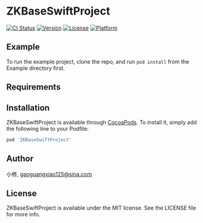 # ZKBaseSwiftProject

[![CI Status](https://img.shields.io/travis/小修/ZKBaseSwiftProject.svg?style=flat)](https://travis-ci.org/小修/ZKBaseSwiftProject)
[![Version](https://img.shields.io/cocoapods/v/ZKBaseSwiftProject.svg?style=flat)](https://cocoapods.org/pods/ZKBaseSwiftProject)
[![License](https://img.shields.io/cocoapods/l/ZKBaseSwiftProject.svg?style=flat)](https://cocoapods.org/pods/ZKBaseSwiftProject)
[![Platform](https://img.shields.io/cocoapods/p/ZKBaseSwiftProject.svg?style=flat)](https://cocoapods.org/pods/ZKBaseSwiftProject)

## Example

To run the example project, clone the repo, and run `pod install` from the Example directory first.

## Requirements

## Installation

ZKBaseSwiftProject is available through [CocoaPods](https://cocoapods.org). To install
it, simply add the following line to your Podfile:

```ruby
pod 'ZKBaseSwiftProject'
```

## Author

小修, gaoguangxiao125@sina.com

## License

ZKBaseSwiftProject is available under the MIT license. See the LICENSE file for more info.
